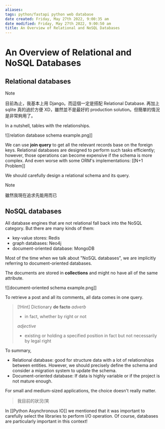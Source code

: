 ```yaml
---
aliases: 
tags: python/fastapi python web database 
date created: Friday, May 27th 2022, 9:00:35 am
date modified: Friday, May 27th 2022, 9:00:50 am
title: An Overview of Relational and NoSQL Databases
---
```


# An Overview of Relational and NoSQL Databases

## Relational databases

> [!Note]
> 目前為止，我基本上用 Django。而這個一定是搭配 Relational Database.
> 再加上 sqlite 真的過於方便 XD，雖然並不是最好的 production solution。但簡單的情況是非常夠用了。

In a nutshell, tables with the relationships.

![[relation database schema example.png]]

We can use **join query** to get all the relevant records base on the foreign keys. Relational databases are designed to perform such tasks efficiently; however,  those operations can become expensive if the schema is more complex. And even worse with some ORM's implementations: [[N+1 Problem]]

We should carefully design a relational schema and its query.

> [!Note]
> 雖然我現在追求先能用而已

## NoSQL databases

All database engines that are not relational fall back into the NoSQL category. But there are many kinds of them:

- key-value stores: Redis
- graph databases: Neo4j
- document-oriented database: MongoDB

Most of the time when we talk about "NoSQL databases", we are implicitly referring to document-oriented databases.

The documents are stored in **collections** and might no have all of the same attribute.

![[document-oriented schema example.png]]

To retrieve a post and all its comments, all data comes in one query.

> [!Hint] Dictionary
> **de facto**
> _adverb_
> - in fact, whether by right or not
> 
> _adjective_
> - existing or holding a specified position in fact but not necessarily by legal right

To summary,

- Relational database: good for structure data with a lot of relationships between entities. However, we should precisely define the schema and consider a migration system to update the schema.
- Document-oriented database: If data is highly variable or if the project is not mature enough.

For small and medium-sized applications, the choice doesn't really matter.
> 我目前的狀況(笑

In [[Python Asynchronous IO]] we mentioned that it was important to carefully select the libraries to perform I/O operation. Of course, databases are particularly important in this context!